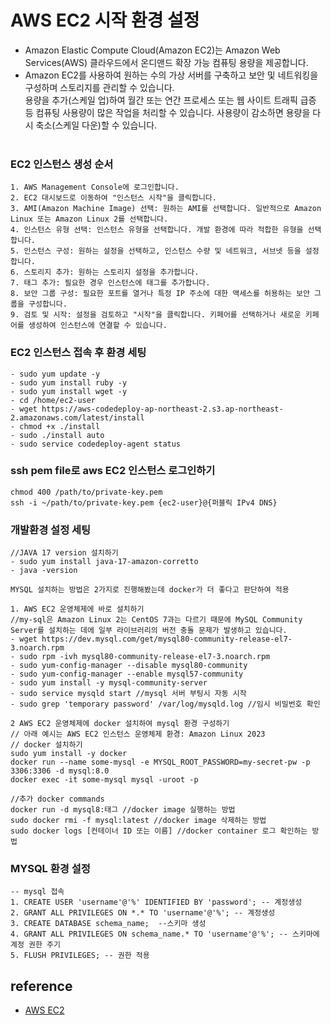 # AWS EC2 시작 환경 설정 

- Amazon Elastic Compute Cloud(Amazon EC2)는  Amazon Web Services(AWS) 클라우드에서 온디맨드 확장 가능 컴퓨팅 용량을 제공합니다.<br>
- Amazon EC2를 사용하여 원하는 수의 가상 서버를 구축하고 보안 및 네트워킹을 구성하며 스토리지를 관리할 수 있습니다. <br>
  용량을 추가(스케일 업)하여 월간 또는 연간 프로세스 또는 웹 사이트 트래픽 급증 등 컴퓨팅 사용량이 많은 작업을 처리할 수 있습니다.
  사용량이 감소하면 용량을 다시 축소(스케일 다운)할 수 있습니다.
<br><br>

### EC2 인스턴스 생성 순서
```text
1. AWS Management Console에 로그인합니다.
2. EC2 대시보드로 이동하여 "인스턴스 시작"을 클릭합니다.
3. AMI(Amazon Machine Image) 선택: 원하는 AMI를 선택합니다. 일반적으로 Amazon Linux 또는 Amazon Linux 2를 선택합니다.
4. 인스턴스 유형 선택: 인스턴스 유형을 선택합니다. 개발 환경에 따라 적합한 유형을 선택합니다.
5. 인스턴스 구성: 원하는 설정을 선택하고, 인스턴스 수량 및 네트워크, 서브넷 등을 설정합니다.
6. 스토리지 추가: 원하는 스토리지 설정을 추가합니다.
7. 태그 추가: 필요한 경우 인스턴스에 태그를 추가합니다.
8. 보안 그룹 구성: 필요한 포트를 열거나 특정 IP 주소에 대한 액세스를 허용하는 보안 그룹을 구성합니다.
9. 검토 및 시작: 설정을 검토하고 "시작"을 클릭합니다. 키페어를 선택하거나 새로운 키페어를 생성하여 인스턴스에 연결할 수 있습니다.
```


### EC2 인스턴스 접속 후 환경 세팅
```linux
- sudo yum update -y
- sudo yum install ruby -y
- sudo yum install wget -y
- cd /home/ec2-user
- wget https://aws-codedeploy-ap-northeast-2.s3.ap-northeast-2.amazonaws.com/latest/install
- chmod +x ./install
- sudo ./install auto
- sudo service codedeploy-agent status
```

### ssh pem file로 aws EC2 인스턴스 로그인하기
```Linux
chmod 400 /path/to/private-key.pem
ssh -i ~/path/to/private-key.pem {ec2-user}@{퍼블릭 IPv4 DNS}
```

### 개발환경 설정 세팅
```Linux
//JAVA 17 version 설치하기
- sudo yum install java-17-amazon-corretto
- java -version

MYSQL 설치하는 방법은 2가지로 진행해봤는데 docker가 더 좋다고 판단하여 적용

1. AWS EC2 운영체제에 바로 설치하기
//my-sql은 Amazon Linux 2는 CentOS 7과는 다르기 때문에 MySQL Community Server를 설치하는 데에 일부 라이브러리의 버전 충돌 문제가 발생하고 있습니다.  
- wget https://dev.mysql.com/get/mysql80-community-release-el7-3.noarch.rpm
- sudo rpm -ivh mysql80-community-release-el7-3.noarch.rpm
- sudo yum-config-manager --disable mysql80-community
- sudo yum-config-manager --enable mysql57-community
- sudo yum install -y mysql-community-server
- sudo service mysqld start //mysql 서버 부팅시 자동 시작
- sudo grep 'temporary password' /var/log/mysqld.log //임시 비밀번호 확인

2 AWS EC2 운영체제에 docker 설치하여 mysql 환경 구성하기
// 아래 예시는 AWS EC2 인스턴스 운영체제 환경: Amazon Linux 2023
// docker 설치하기
sudo yum install -y docker
docker run --name some-mysql -e MYSQL_ROOT_PASSWORD=my-secret-pw -p 3306:3306 -d mysql:8.0
docker exec -it some-mysql mysql -uroot -p

//추가 docker commands
docker run -d mysql8:태그 //docker image 실행하는 방법
sudo docker rmi -f mysql:latest //docker image 삭제하는 방법
sudo docker logs [컨테이너 ID 또는 이름] //docker container 로그 확인하는 방법
```


### MYSQL 환경 설정
```mysql
-- mysql 접속
1. CREATE USER 'username'@'%' IDENTIFIED BY 'password'; -- 계정생성
2. GRANT ALL PRIVILEGES ON *.* TO 'username'@'%'; -- 계정생성
3. CREATE DATABASE schema_name;  --스키마 생성
4. GRANT ALL PRIVILEGES ON schema_name.* TO 'username'@'%'; -- 스키마에 계정 권한 주기
5. FLUSH PRIVILEGES; -- 권한 적용
```


## reference

- [AWS EC2](https://docs.aws.amazon.com/ko_kr/AWSEC2/latest/UserGuide/concepts.html)